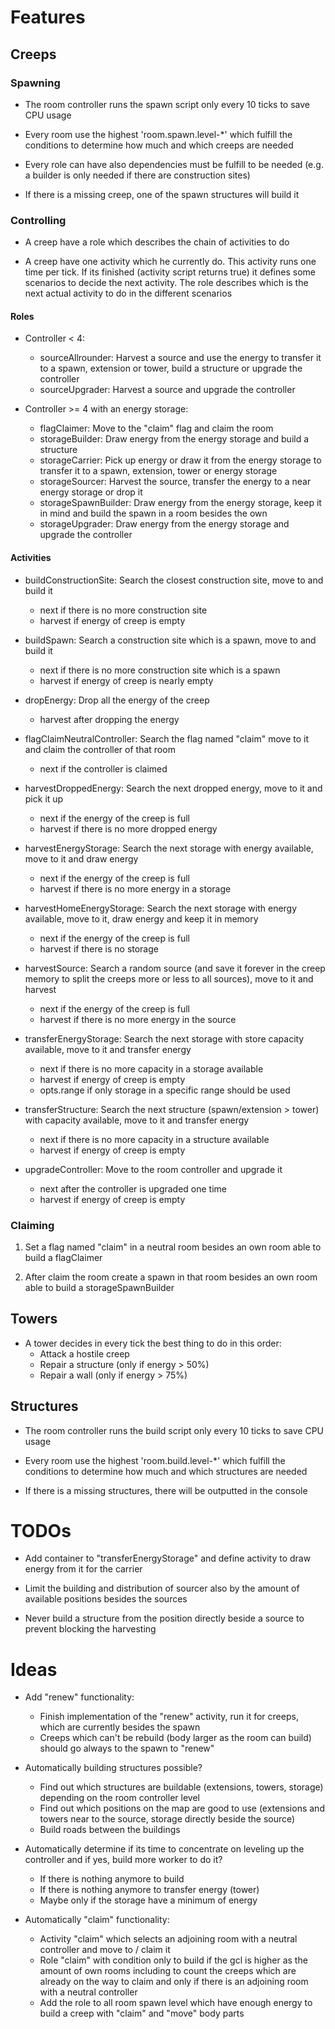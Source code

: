 # Features


## Creeps


### Spawning

- The room controller runs the spawn script only every 10 ticks to save
  CPU usage
  
- Every room use the highest 'room.spawn.level-*' which fulfill the
  conditions to determine how much and which creeps are needed
  
- Every role can have also dependencies must be fulfill to be needed 
  (e.g. a builder is only needed if there are construction sites)
  
- If there is a missing creep, one of the spawn structures will build it


### Controlling

- A creep have a role which describes the chain of activities to do

- A creep have one activity which he currently do. This activity runs
  one time per tick. If its finished (activity script returns true) it
  defines some scenarios to decide the next activity. The role describes 
  which is the next actual activity to do in the different scenarios
  
  
#### Roles

- Controller < 4: 
    - sourceAllrounder: Harvest a source and use the energy to transfer
      it to a spawn, extension or tower, build a structure or upgrade
      the controller
    - sourceUpgrader: Harvest a source and upgrade the controller
    
- Controller >= 4 with an energy storage:
    - flagClaimer: Move to the "claim" flag and claim the room
    - storageBuilder: Draw energy from the energy storage and build a
      structure
    - storageCarrier: Pick up energy or draw it from the energy storage
      to transfer it to a spawn, extension, tower or energy storage
    - storageSourcer: Harvest the source, transfer the energy to a near 
      energy storage or drop it
    - storageSpawnBuilder: Draw energy from the energy storage, keep it
      in mind and build the spawn in a room besides the own
    - storageUpgrader: Draw energy from the energy storage and upgrade
      the controller
  
  
#### Activities

- buildConstructionSite: Search the closest construction site, move to 
  and build it
  - next if there is no more construction site
  - harvest if energy of creep is empty
  
- buildSpawn: Search a construction site which is a spawn, move to and 
  build it
  - next if there is no more construction site which is a spawn
  - harvest if energy of creep is nearly empty
  
- dropEnergy: Drop all the energy of the creep
  - harvest after dropping the energy
  
- flagClaimNeutralController: Search the flag named "claim" move to it
  and claim the controller of that room
  - next if the controller is claimed
  
- harvestDroppedEnergy: Search the next dropped energy, move to it and 
  pick it up
  - next if the energy of the creep is full
  - harvest if there is no more dropped energy
  
- harvestEnergyStorage: Search the next storage with energy available,
  move to it and draw energy
  - next if the energy of the creep is full
  - harvest if there is no more energy in a storage
  
- harvestHomeEnergyStorage: Search the next storage with energy 
  available, move to it, draw energy and keep it in memory
  - next if the energy of the creep is full
  - harvest if there is no storage
  
- harvestSource: Search a random source (and save it forever in the 
  creep memory to split the creeps more or less to all sources), move to 
  it and harvest 
  - next if the energy of the creep is full
  - harvest if there is no more energy in the source
  
- transferEnergyStorage: Search the next storage with store capacity 
  available, move to it and transfer energy
  - next if there is no more capacity in a storage available
  - harvest if energy of creep is empty
  - opts.range if only storage in a specific range should be used 
  
- transferStructure: Search the next structure (spawn/extension > tower) 
  with capacity available, move to it and transfer energy 
  - next if there is no more capacity in a structure available
  - harvest if energy of creep is empty
  
- upgradeController: Move to the room controller and upgrade it
  - next after the controller is upgraded one time
  - harvest if energy of creep is empty
  
  
### Claiming

1. Set a flag named "claim" in a neutral room besides an own room able
   to build a flagClaimer
   
2. After claim the room create a spawn in that room besides an own room 
   able to build a storageSpawnBuilder
  
## Towers

- A tower decides in every tick the best thing to do in this order:
  - Attack a hostile creep
  - Repair a structure (only if energy > 50%)
  - Repair a wall (only if energy > 75%)
  
## Structures

- The room controller runs the build script only every 10 ticks to save
  CPU usage
  
- Every room use the highest 'room.build.level-*' which fulfill the
  conditions to determine how much and which structures are needed
  
- If there is a missing structures, there will be outputted in the 
  console
  
  
# TODOs
 
- Add container to "transferEnergyStorage" and define activity to draw
  energy from it for the carrier

- Limit the building and distribution of sourcer also by the amount of 
  available positions besides the sources 
  
- Never build a structure from the position directly beside a source to
  prevent blocking the harvesting

  
# Ideas

- Add "renew" functionality:
  - Finish implementation of the "renew" activity, run it for creeps, 
    which are currently besides the spawn
  - Creeps which can't be rebuild (body larger as the room can build)
    should go always to the spawn to "renew" 

- Automatically building structures possible?
  - Find out which structures are buildable (extensions, towers, 
    storage) depending on the room controller level
  - Find out which positions on the map are good to use (extensions and
    towers near to the source, storage directly beside the source)
  - Build roads between the buildings

- Automatically determine if its time to concentrate on leveling up the 
  controller and if yes, build more worker to do it?
  - If there is nothing anymore to build
  - If there is nothing anymore to transfer energy (tower)
  - Maybe only if the storage have a minimum of energy
  
- Automatically "claim" functionality:
  - Activity "claim" which selects an adjoining room with a neutral
    controller and move to / claim it
  - Role "claim" with condition only to build if the gcl is higher as
    the amount of own rooms including to count the creeps which are
    already on the way to claim and only if there is an adjoining room
    with a neutral controller
  - Add the role to all room spawn level which have enough energy to
    build a creep with "claim" and "move" body parts
